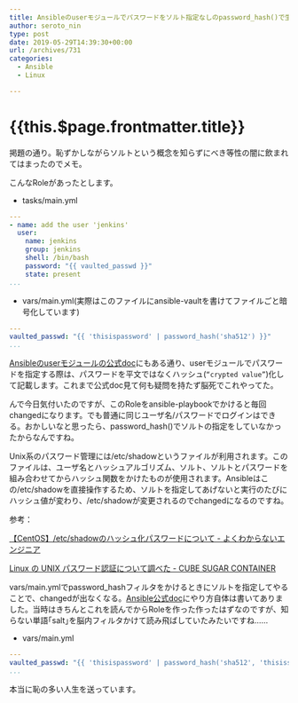 ```yaml
---
title: Ansibleのuserモジュールでパスワードをソルト指定なしのpassword_hash()で生成すると毎回changedになる
author: seroto_nin
type: post
date: 2019-05-29T14:39:30+00:00
url: /archives/731
categories:
  - Ansible
  - Linux

---
```

# {{this.$page.frontmatter.title}}

掲題の通り。恥ずかしながらソルトという概念を知らずにべき等性の闇に飲まれてはまったのでメモ。

<!--more-->

こんなRoleがあったとします。

* tasks/main.yml

```yaml
---
- name: add the user 'jenkins'
  user:
    name: jenkins
    group: jenkins
    shell: /bin/bash
    password: "{{ vaulted_passwd }}"
    state: present
...
```

* vars/main.yml(実際はこのファイルにansible-vaultを書けてファイルごと暗号化しています)

```yaml
---
vaulted_passwd: "{{ 'thisispassword' | password_hash('sha512') }}"
...
```

[Ansibleのuserモジュールの公式doc][1]にもある通り、userモジュールでパスワードを指定する際は、パスワードを平文ではなくハッシュ(`“crypted value”`)化して記載します。これまで公式doc見て何も疑問を持たず脳死でこれやってた。

んで今日気付いたのですが、このRoleをansible-playbookでかけると毎回changedになります。でも普通に同じユーザ名/パスワードでログインはできる。おかしいなと思ったら、password_hash()でソルトの指定をしていなかったからなんですね。

Unix系のパスワード管理には/etc/shadowというファイルが利用されます。このファイルは、ユーザ名とハッシュアルゴリズム、ソルト、ソルトとパスワードを組み合わせてからハッシュ関数をかけたものが使用されます。Ansibleはこの/etc/shadowを直接操作するため、ソルトを指定してあげないと実行のたびにハッシュ値が変わり、/etc/shadowが変更されるのでchangedになるのですね。

参考：

[【CentOS】/etc/shadowのハッシュ化パスワードについて - よくわからないエンジニア](https://www.unknownengineer.net/entry/2017/08/16/184537)

[Linux の UNIX パスワード認証について調べた - CUBE SUGAR CONTAINER](https://blog.amedama.jp/entry/linux-shadow-passwd)

vars/main.ymlでpassword_hashフィルタをかけるときにソルトを指定してやることで、changedが出なくなる。[Ansible公式doc][2]にやり方自体は書いてありました。当時はきちんとこれを読んでからRoleを作った作ったはずなのですが、知らない単語｢salt｣を脳内フィルタかけて読み飛ばしていたみたいですね……

* vars/main.yml

```yaml
---
vaulted_passwd: "{{ 'thisispassword' | password_hash('sha512', 'thisissalt') }}"
...
```

本当に恥の多い人生を送っています。

 [1]: https://docs.ansible.com/ansible/latest/modules/user_module.html
 [2]: https://docs.ansible.com/ansible/latest/user_guide/playbooks_filters.html#hashing-filters
